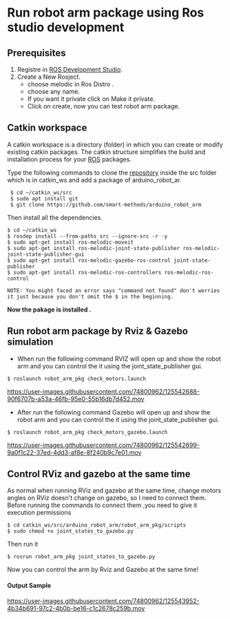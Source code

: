 # Run robot arm package using Ros studio development
## Prerequisites 
1. Registre in [ROS Development Studio](https://www.theconstructsim.com/rds-ros-development-studio/?utm_source=youtube&utm_medium=ros_q_a_150).
2. Create a New Rosject.
     * choose melodic in Ros Distro .
     * choose any name.
     * If you want it private click on Make it private.
     * Click on create, now you can test robot arm package.

## Catkin workspace
A catkin workspace is a directory (folder) in which you can create or modify existing catkin packages. The catkin structure simplifies the build and installation process for your [ROS](http://wiki.ros.org/catkin/Tutorials) packages.

Type the following commands to clone the [repository](https://github.com/smart-methods/arduino_robot_arm ) inside the src folder which is in catkin_ws and add a package of arduino_robot_ar.
```
 $ cd ~/catkin_ws/src
 $ sudo apt install git
 $ git clone https://github.com/smart-methods/arduino_robot_arm 

```
Then install all the dependencies.
```
$ cd ~/catkin_ws
$ rosdep install --from-paths src --ignore-src -r -y
$ sudo apt-get install ros-melodic-moveit
$ sudo apt-get install ros-melodic-joint-state-publisher ros-melodic-joint-state-publisher-gui
$ sudo apt-get install ros-melodic-gazebo-ros-control joint-state-publisher
$ sudo apt-get install ros-melodic-ros-controllers ros-melodic-ros-control

```
``
NOTE: You might faced an error says "command not found" don't worries it just because you don't omit the $ in the beginning.
``

**Now the pakage is installed .**

## Run robot arm package by Rviz & Gazebo simulation
- When run the following command RVIZ will open up and show the robot arm and you can control the it using the joint_state_publisher gui.
```
$ roslaunch robot_arm_pkg check_motors.launch
```

https://user-images.githubusercontent.com/74800962/125542688-90f6707b-a53a-46fb-95e0-55b16db7d452.mov

- After run the following command Gazebo will open up and show the robot arm and you can control the it using the joint_state_publisher gui.
```
$ roslaunch robot_arm_pkg check_motors_gazebo.launch
```

https://user-images.githubusercontent.com/74800962/125542699-9a0f1c22-37ed-4dd3-af8e-8f240b9c7e01.mov

## Control RViz and gazebo at the same time 
As normal when running RViz and gazebo at the same time, change motors angles on RViz doesn't change on gazebo, so I need to connect them. 
Before running the commands to connect them ,you need to give it execution permissions
```
$ cd catkin_ws/src/arduino_robot_arm/robot_arm_pkg/scripts
$ sudo chmod +x joint_states_to_gazebo.py
```
Then run it
```
$ rosrun robot_arm_pkg joint_states_to_gazebo.py
```
Now you can control the arm by Rviz and Gazebo at the same time!
#### Output Sample


https://user-images.githubusercontent.com/74800962/125543952-4b34b691-97c2-4b0b-be16-c1c2678c259b.mov




